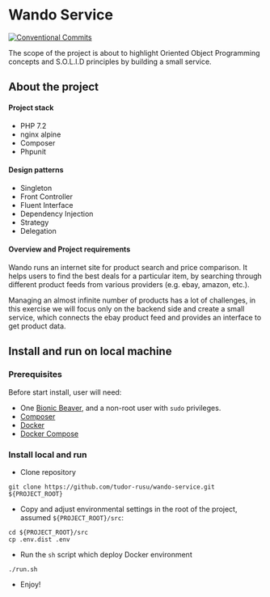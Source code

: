 Wando Service
======================================

[![Conventional Commits][conventional-commits-image]][conventional-commits-url]

The scope of the project is about to highlight Oriented Object Programming concepts and S.O.L.I.D principles by
 building a small service.

## About the project
#### Project stack  
* PHP 7.2
* nginx alpine
* Composer
* Phpunit

#### Design patterns
* Singleton
* Front Controller
* Fluent Interface
* Dependency Injection
* Strategy
* Delegation

#### Overview and Project requirements  
 
Wando runs an internet site for product search and price comparison. It helps users to find the best deals for a
 particular item, by searching through different product feeds from various providers (e.g. ebay, amazon, etc.).   
 
 Managing an almost infinite number of products has a lot of challenges, in this exercise we will focus only on
  the backend side and create a small service, which connects the ebay product feed and provides an interface to get product data.

## Install and run on local machine

### Prerequisites
Before start install, user will need:
* One [Bionic Beaver][1], and a non-root user with `sudo` privileges.
* [Composer][2]
* [Docker][3]
* [Docker Compose][4]

### Install local and run
* Clone repository
```shell script
git clone https://github.com/tudor-rusu/wando-service.git ${PROJECT_ROOT}
```
* Copy and adjust environmental settings in the root of the project, assumed `${PROJECT_ROOT}/src`:
```shell script
cd ${PROJECT_ROOT}/src
cp .env.dist .env
```
* Run the `sh` script which deploy Docker environment
```shell script
./run.sh
```

* Enjoy!

[conventional-commits-image]: https://img.shields.io/badge/Conventional%20Commits-1.0.0-yellow.svg
[conventional-commits-url]: https://conventionalcommits.org/
[1]: http://releases.ubuntu.com/18.04.4/
[2]: https://www.digitalocean.com/community/tutorials/how-to-install-and-use-composer-on-ubuntu-18-04
[3]: https://www.digitalocean.com/community/tutorials/how-to-install-and-use-docker-on-ubuntu-18-04
[4]: https://www.digitalocean.com/community/tutorials/how-to-install-docker-compose-on-ubuntu-18-04
